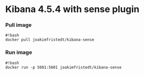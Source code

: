 # Kibana 4.5.4 with sense plugin

### Pull image
```
#!bash
docker pull joakimfristedt/kibana-sense
```

### Run image
```
#!bash
docker run -p 5601:5601 joakimfristedt/kibana-sense
```
